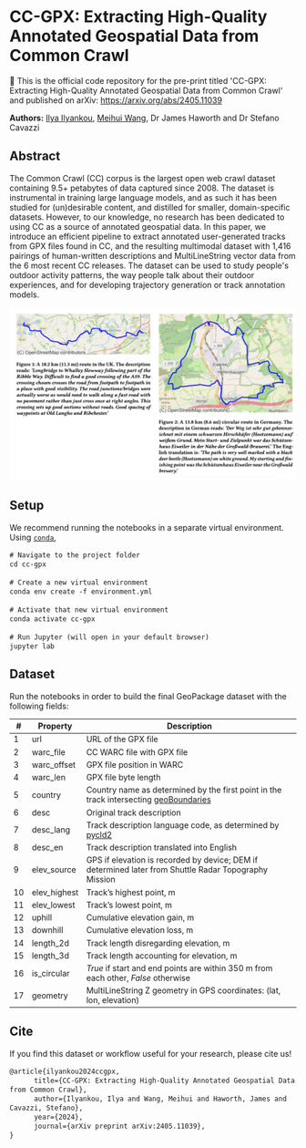 # CC-GPX: Extracting High-Quality Annotated Geospatial Data from Common Crawl 

📜 This is the official code repository for the pre-print titled 'CC-GPX: Extracting High-Quality Annotated Geospatial Data from Common Crawl' and published on arXiv: https://arxiv.org/abs/2405.11039

**Authors:** [Ilya Ilyankou](https://ilyankou.com), [Meihui Wang](https://github.com/Ceciliawangwang), Dr James Haworth and Dr Stefano Cavazzi

## Abstract
The Common Crawl (CC) corpus is the largest open web crawl
dataset containing 9.5+ petabytes of data captured since 2008. The
dataset is instrumental in training large language models, and as
such it has been studied for (un)desirable content, and distilled for
smaller, domain-specific datasets. However, to our knowledge, no
research has been dedicated to using CC as a source of annotated
geospatial data. In this paper, we introduce an efficient pipeline
to extract annotated user-generated tracks from GPX files found
in CC, and the resulting multimodal dataset with 1,416 pairings
of human-written descriptions and MultiLineString vector data
from the 6 most recent CC releases. The dataset can be used to
study people's outdoor activity patterns, the way people talk about
their outdoor experiences, and for developing trajectory generation
or track annotation models.

![Example routes with descriptions from the paper](./other/figures.png)

## Setup

We recommend running the notebooks in a separate virtual environment. Using [`conda`](https://docs.conda.io/projects/conda/en/stable/user-guide/install/index.html),

```shell
# Navigate to the project folder
cd cc-gpx

# Create a new virtual environment
conda env create -f environment.yml

# Activate that new virtual environment
conda activate cc-gpx

# Run Jupyter (will open in your default browser)
jupyter lab
```

## Dataset

Run the notebooks in order to build the final GeoPackage dataset with the following fields:

|#|Property|Description|
|--|--|--|
1 | url | URL of the GPX file
2 | warc_file | CC WARC file with GPX file
3 | warc_offset | GPX file position in WARC
4 | warc_len | GPX file byte length
5 | country | Country name as determined by the first point in the track intersecting [geoBoundaries](https://www.geoboundaries.org/)
6 | desc | Original track description
7 | desc_lang | Track description language code, as determined by [pycld2](https://github.com/aboSamoor/pycld2)
8 | desc_en | Track description translated into English
9 | elev_source | GPS if elevation is recorded by device; DEM if determined later from Shuttle Radar Topography Mission
10 | elev_highest | Track’s highest point, m
11 | elev_lowest | Track’s lowest point, m
12 | uphill | Cumulative elevation gain, m
13 | downhill | Cumulative elevation loss, m
14 | length_2d | Track length disregarding elevation, m
15 | length_3d | Track length accounting for elevation, m
16 | is_circular | *True* if start and end points are within 350 m from each other, *False* otherwise
17 | geometry | MultiLineString Z geometry in GPS coordinates: (lat, lon, elevation)


## Cite

If you find this dataset or workflow useful for your research, please cite us!
```
@article{ilyankou2024ccgpx,
      title={CC-GPX: Extracting High-Quality Annotated Geospatial Data from Common Crawl}, 
      author={Ilyankou, Ilya and Wang, Meihui and Haworth, James and Cavazzi, Stefano},
      year={2024},
      journal={arXiv preprint arXiv:2405.11039},
}
```
